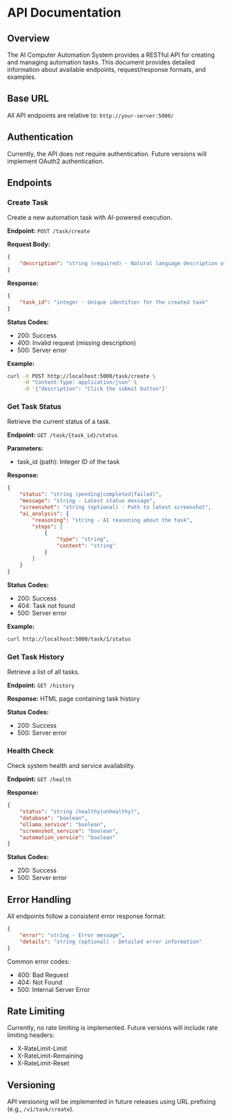 # API Documentation

## Overview

The AI Computer Automation System provides a RESTful API for creating and managing automation tasks. This document provides detailed information about available endpoints, request/response formats, and examples.

## Base URL

All API endpoints are relative to: `http://your-server:5000/`

## Authentication

Currently, the API does not require authentication. Future versions will implement OAuth2 authentication.

## Endpoints

### Create Task

Create a new automation task with AI-powered execution.

**Endpoint:** `POST /task/create`

**Request Body:**
```json
{
    "description": "string (required) - Natural language description of the task"
}
```

**Response:**
```json
{
    "task_id": "integer - Unique identifier for the created task"
}
```

**Status Codes:**
- 200: Success
- 400: Invalid request (missing description)
- 500: Server error

**Example:**
```bash
curl -X POST http://localhost:5000/task/create \
     -H "Content-Type: application/json" \
     -d '{"description": "Click the submit button"}'
```

### Get Task Status

Retrieve the current status of a task.

**Endpoint:** `GET /task/{task_id}/status`

**Parameters:**
- task_id (path): Integer ID of the task

**Response:**
```json
{
    "status": "string (pending|completed|failed)",
    "message": "string - Latest status message",
    "screenshot": "string (optional) - Path to latest screenshot",
    "ai_analysis": {
        "reasoning": "string - AI reasoning about the task",
        "steps": [
            {
                "type": "string",
                "content": "string"
            }
        ]
    }
}
```

**Status Codes:**
- 200: Success
- 404: Task not found
- 500: Server error

**Example:**
```bash
curl http://localhost:5000/task/1/status
```

### Get Task History

Retrieve a list of all tasks.

**Endpoint:** `GET /history`

**Response:** HTML page containing task history

**Status Codes:**
- 200: Success
- 500: Server error

### Health Check

Check system health and service availability.

**Endpoint:** `GET /health`

**Response:**
```json
{
    "status": "string (healthy|unhealthy)",
    "database": "boolean",
    "ollama_service": "boolean",
    "screenshot_service": "boolean",
    "automation_service": "boolean"
}
```

**Status Codes:**
- 200: Success
- 500: Server error

## Error Handling

All endpoints follow a consistent error response format:

```json
{
    "error": "string - Error message",
    "details": "string (optional) - Detailed error information"
}
```

Common error codes:
- 400: Bad Request
- 404: Not Found
- 500: Internal Server Error

## Rate Limiting

Currently, no rate limiting is implemented. Future versions will include rate limiting headers:
- X-RateLimit-Limit
- X-RateLimit-Remaining
- X-RateLimit-Reset

## Versioning

API versioning will be implemented in future releases using URL prefixing (e.g., `/v1/task/create`).
